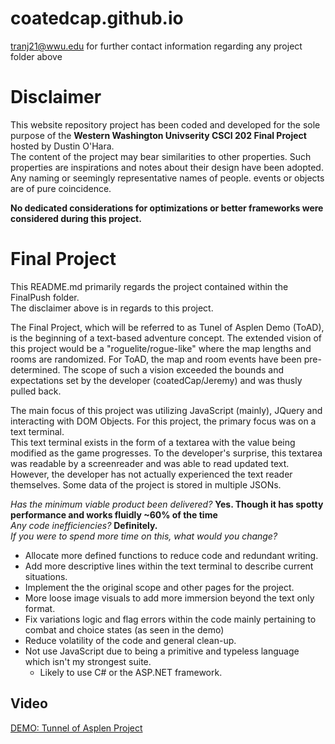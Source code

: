 # coatedcap.github.io
tranj21@wwu.edu for further contact information regarding any project folder above


Disclaimer
==========

This website repository project has been coded and developed for the sole purpose of the **Western Washington Univserity CSCI 202 Final Project** hosted by Dustin O'Hara.  
The content of the project may bear similarities to other properties. Such properties are inspirations and notes about their design have been adopted.  
Any naming or seemingly representative names of people. events or objects are of pure coincidence.  

**No dedicated considerations for optimizations or better frameworks were considered during this project.**  

Final Project
=============

This README.md primarily regards the project contained within the FinalPush folder.  
The disclaimer above is in regards to this project.  

The Final Project, which will be referred to as Tunel of Asplen Demo (ToAD), is the beginning of a text-based adventure concept.
The extended vision of this project would be a "roguelite/rogue-like" where the map lengths and rooms are randomized. For ToAD, the map and room events have been pre-determined.
The scope of such a vision exceeded the bounds and expectations set by the developer (coatedCap/Jeremy) and was thusly pulled back.  

The main focus of this project was utilizing JavaScript (mainly), JQuery and interacting with DOM Objects. For this project, the primary focus was on a text terminal.  
This text terminal exists in the form of a textarea with the value being modified as the game progresses. To the developer's surprise, this textarea was readable by a screenreader and was able to read updated text.
However, the developer has not actually experienced the text reader themselves. Some data of the project is stored in multiple JSONs.

_Has the minimum viable product been delivered?_      **Yes. Though it has spotty performance and works fluidly ~60% of the time**  
_Any code inefficiencies?_      **Definitely.**  
_If you were to spend more time on this, what would you change?_  
- Allocate more defined functions to reduce code and redundant writing.
- Add more descriptive lines within the text terminal to describe current situations.
- Implement the the original scope and other pages for the project.
- More loose image visuals to add more immersion beyond the text only format.
- Fix variations logic and flag errors within the code mainly pertaining to combat and choice states (as seen in the demo)
- Reduce volatility of the code and general clean-up.
- Not use JavaScript due to being a primitive and typeless language which isn't my strongest suite.
  - Likely to use C# or the ASP.NET framework.

Video
-----

[DEMO: Tunnel of Asplen Project](https://youtu.be/2co34TAihYU)
